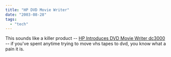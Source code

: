 ```yaml
---
title: "HP DVD Movie Writer"
date: "2003-08-28"
tags: 
  - "tech"
---
```


This sounds like a killer product -- [HP Introduces DVD Movie Writer dc3000](http://www.hollywoodindustry.com/2003/08_aug/news/dlhpdvd81103.htm "HP Introduces DVD Movie Writer dc3000") -- if you've spent anytime trying to move vhs tapes to dvd, you know what a pain it is.
